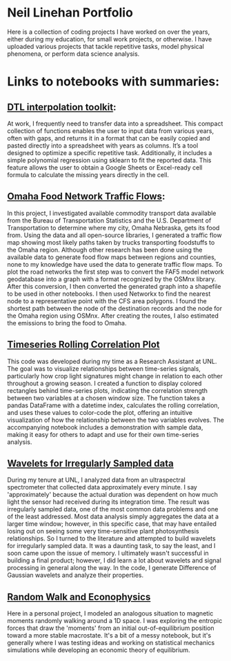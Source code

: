 # Neil Linehan Portfolio
Here is a collection of coding projects I have worked on over the years, either during my education, for small work projects, or otherwise. I have uploaded various projects that tackle repetitive tasks, model physical phenomena, or perform data science analysis.

# Links to notebooks with summaries:
## [DTL interpolation toolkit](https://github.com/neillinehan/NeilLinehanPortfolio/blob/main/dtl_data_interpolation_toolkit.ipynb):
At work, I frequently need to transfer data into a spreadsheet. This compact collection of functions enables the user to input data from various years, often with gaps, and returns it in a format that can be easily copied and pasted directly into a spreadsheet with years as columns. It’s a tool designed to optimize a specific repetitive task. Additionally, it includes a simple polynomial regression using sklearn to fit the reported data. This feature allows the user to obtain a Google Sheets or Excel-ready cell formula to calculate the missing years directly in the cell.

## [Omaha Food Network Traffic Flows](https://github.com/neillinehan/NeilLinehanPortfolio/blob/main/omaha_food_county_network.ipynb):
In this project, I investigated available commodity transport data available from the Bureau of Transportation Statistics and the U.S. Department of Transportation to determine where my city, Omaha Nebraska, gets its food from. Using the data and all open-source libraries, I generated a traffic flow map showing most likely paths taken by trucks transporting foodstuffs to the Omaha region. Although other research has been done using the available data to generate food flow maps between regions and counties, none to my knowledge have used the data to generate traffic flow maps. To plot the road networks the first step was to convert the FAF5 model network geodatabase into a graph with a format recognized by the OSMnx library. After this conversion, I then converted the generated graph into a shapefile to be used in other notebooks. I then used Networkx to find the nearest node to a representative point with the CFS area polygons. I found the shortest path between the node of the destination records and the node for the Omaha region using OSMnx. After creating the routes, I also estimated the emissions to bring the food to Omaha.

## [Timeseries Rolling Correlation Plot](https://github.com/neillinehan/NeilLinehanPortfolio/blob/main/rolling_correlation.ipynb)
This code was developed during my time as a Research Assistant at UNL. The goal was to visualize relationships between time-series signals, particularly how crop light signatures might change in relation to each other throughout a growing season. I created a function to display colored rectangles behind time-series plots, indicating the correlation strength between two variables at a chosen window size. The function takes a pandas DataFrame with a datetime index, calculates the rolling correlation, and uses these values to color-code the plot, offering an intuitive visualization of how the relationship between the two variables evolves. The accompanying notebook includes a demonstration with sample data, making it easy for others to adapt and use for their own time-series analysis.

## [Wavelets for Irregularly Sampled data](https://github.com/neillinehan/NeilLinehanPortfolio/blob/main/wavelets_for_irregular_data.ipynb)
During my tenure at UNL, I analyzed data from an ultraspectral spectrometer that collected data approximately every minute. I say 'approximately' because the actual duration was dependent on how much light the sensor had received during its integration time. The result was irregularly sampled data, one of the most common data problems and one of the least addressed. Most data analysis simply aggregates the data at a larger time window; however, in this specific case, that may have entailed losing out on seeing some very time-sensitive plant photosynthesis relationships. So I turned to the literature and attempted to build wavelets for irregularly sampled data. It was a daunting task, to say the least, and I soon came upon the issue of memory. I ultimately wasn't successful in building a final product; however, I did learn a lot about wavelets and signal processing in general along the way. In the code, I generate Difference of Gaussian wavelets and analyze their properties.

## [Random Walk and Econophysics](https://github.com/neillinehan/NeilLinehanPortfolio/blob/main/econophysics.ipynb)
Here in a personal project, I modeled an analogous situation to magnetic moments randomly walking around a 1D space. I was exploring the entropic forces that draw the 'moments' from an initial out-of-equilibrium position toward a more stable macrostate. It's a bit of a messy notebook, but it's generally where I was testing ideas and working on statistical mechanics simulations while developing an economic theory of equilibrium.

